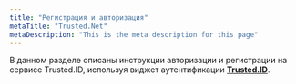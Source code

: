 ```yaml
---
title: "Регистрация и авторизация"
metaTitle: "Trusted.Net"
metaDescription: "This is the meta description for this page"
---
```


В данном разделе описаны инструкции авторизации и регистрации на сервисе Trusted.ID, используя виджет аутентификации [**Trusted.ID**](https://id.trusted.plus).